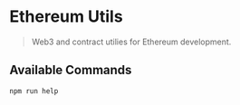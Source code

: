 Ethereum Utils
===

> Web3 and contract utilies for Ethereum development.

Available Commands
---

```bash
npm run help
```
